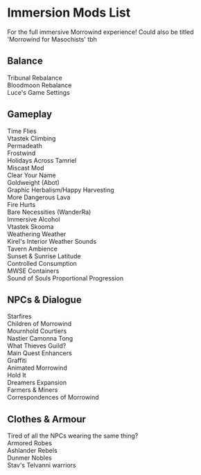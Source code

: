 # Immersion Mods List
For the full immersive Morrowind experience! Could also be titled 'Morrowind for Masochists' tbh

## Balance
Tribunal Rebalance  
Bloodmoon Rebalance  
Luce's Game Settings  

## Gameplay
Time Flies  
Vtastek Climbing  
Permadeath  
Frostwind  
Holidays Across Tamriel  
Miscast Mod  
Clear Your Name  
Goldweight (Abot)  
Graphic Herbalism/Happy Harvesting  
More Dangerous Lava  
Fire Hurts  
Bare Necessities (WanderRa)  
Immersive Alcohol  
Vtastek Skooma  
Weathering Weather  
Kirel's Interior Weather Sounds  
Tavern Ambience  
Sunset & Sunrise Latitude  
Controlled Consumption  
MWSE Containers  
Sound of Souls
Proportional Progression

## NPCs & Dialogue
Starfires  
Children of Morrowind  
Mournhold Courtiers  
Nastier Camonna Tong  
What Thieves Guild?  
Main Quest Enhancers  
Graffiti  
Animated Morrowind  
Hold It  
Dreamers Expansion  
Farmers & Miners  
Correspondences of Morrowind  


## Clothes & Armour
Tired of all the NPCs wearing the same thing?  
Armored Robes  
Ashlander Rebels  
Dunmer Nobles  
Stav's Telvanni warriors  
